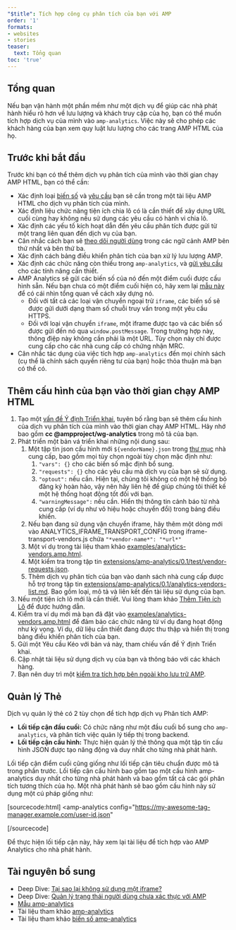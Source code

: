 ```yaml
---
"$title": Tích hợp công cụ phân tích của bạn với AMP
order: '1'
formats:
- websites
- stories
teaser:
  text: Tổng quan
toc: 'true'
---
```


<!--
This file is imported from https://github.com/ampproject/amphtml/blob/master/extensions/amp-analytics/integrating-analytics.md.
Please do not change this file.
If you have found a bug or an issue please
have a look and request a pull request there.
-->

## Tổng quan <a name="overview"></a>

Nếu bạn vận hành một phần mềm như một dịch vụ để giúp các nhà phát hành hiểu rõ hơn về lưu lượng và khách truy cập của họ, bạn có thể muốn tích hợp dịch vụ của mình vào `amp-analytics`. Việc này sẽ cho phép các khách hàng của bạn xem quy luật lưu lượng cho các trang AMP HTML của họ.

## Trước khi bắt đầu <a name="before-you-begin"></a>

Trước khi bạn có thể thêm dịch vụ phân tích của mình vào thời gian chạy AMP HTML, bạn có thể cần:

- Xác định loại [biến số](https://github.com/ampproject/amphtml/blob/master/extensions/amp-analytics/analytics-vars.md) và [yêu cầu](https://github.com/ampproject/amphtml/blob/master/extensions/amp-analytics/amp-analytics.md#requests) bạn sẽ cần trong một tài liệu AMP HTML cho dịch vụ phân tích của mình.
- Xác định liệu chức năng tiện ích chia lô có là cần thiết để xây dựng URL cuối cùng hay không nếu sử dụng các yêu cầu có hành vi chia lô.
- Xác định các yếu tố kích hoạt dẫn đến yêu cầu phân tích được gửi từ một trang liên quan đến dịch vụ của bạn.
- Cân nhắc cách bạn sẽ [theo dõi người dùng](https://github.com/ampproject/amphtml/blob/master/spec/amp-managing-user-state.md) trong các ngữ cảnh AMP bên thứ nhất và bên thứ ba.
- Xác định cách bảng điều khiển phân tích của bạn xử lý lưu lượng AMP.
- Xác định các chức năng còn thiếu trong `amp-analytics`, và [gửi yêu cầu](https://github.com/ampproject/amphtml/issues/new) cho các tính năng cần thiết.
- AMP Analytics sẽ gửi các biến số của nó đến một điểm cuối được cấu hình sẵn. Nếu bạn chưa có một điểm cuối hiện có, hãy xem lại [mẫu này](https://github.com/ampproject/amp-publisher-sample#amp-analytics-sample) để có cái nhìn tổng quan về cách xây dựng nó.
    - Đối với tất cả các loại vận chuyển ngoại trừ `iframe`, các biến số sẽ được gửi dưới dạng tham số chuỗi truy vấn trong một yêu cầu HTTPS.
    - Đối với loại vận chuyển `iframe`, một iframe được tạo và các biến số được gửi đến nó qua `window.postMessage`. Trong trường hợp này, thông điệp này không cần phải là một URL. Tùy chọn này chỉ được cung cấp cho các nhà cung cấp có chứng nhận MRC.
- Cân nhắc tác dụng của việc tích hợp `amp-analytics` đến mọi chính sách (cụ thể là chính sách quyền riêng tư của bạn) hoặc thỏa thuận mà bạn có thể có.

## Thêm cấu hình của bạn vào thời gian chạy AMP HTML <a name="adding-your-configuration-to-the-amp-html-runtime"></a>

1. Tạo một [vấn đề Ý định Triển khai](https://github.com/ampproject/amphtml/blob/master/extensions/amp-analytics/../../CONTRIBUTING.md#contributing-features), tuyên bố rằng bạn sẽ thêm cấu hình của dịch vụ phân tích của mình vào thời gian chạy AMP HTML. Hãy nhớ bao gồm **cc @ampproject/wg-analytics** trong mô tả của bạn.
2. Phát triển một bản vá triển khai những nội dung sau:
    1. Một tập tin json cấu hình mới `${vendorName}.json` trong [thư mục](https://github.com/ampproject/amphtml/tree/master/extensions/amp-analytics/0.1/vendors) nhà cung cấp, bao gồm mọi tùy chọn ngoài tùy chọn mặc định như:
        1. `"vars": {}` cho các biến số mặc định bổ sung.
        2. `"requests": {}` cho các yêu cầu mà dịch vụ của bạn sẽ sử dụng.
        3. `"optout":` nếu cần. Hiện tại, chúng tôi không có một hệ thống bỏ đăng ký hoàn hảo, vậy nên hãy liên hệ để giúp chúng tôi thiết kế một hệ thống hoạt động tốt đối với bạn.
        4. `"warningMessage":` nếu cần. Hiển thị thông tin cảnh báo từ nhà cung cấp (ví dụ như vô hiệu hoặc chuyển đổi) trong bảng điều khiển.
    2. Nếu bạn đang sử dụng vận chuyển iframe, hãy thêm một dòng mới vào ANALYTICS_IFRAME_TRANSPORT_CONFIG trong iframe-transport-vendors.js chứa `"*vendor-name*": "*url*"`
    3. Một ví dụ trong tài liệu tham khảo [examples/analytics-vendors.amp.html](https://github.com/ampproject/amphtml/blob/master/extensions/amp-analytics/../../examples/analytics-vendors.amp.html).
    4. Một kiểm tra trong tập tin [extensions/amp-analytics/0.1/test/vendor-requests.json](https://github.com/ampproject/amphtml/blob/master/extensions/amp-analytics/../../extensions/amp-analytics/0.1/test/vendor-requests.json).
    5. Thêm dịch vụ phân tích của bạn vào danh sách nhà cung cấp được hỗ trợ trong tập tin [extensions/amp-analytics/0.1/analytics-vendors-list.md](https://github.com/ampproject/amphtml/blob/master/extensions/amp-analytics/./analytics-vendors-list.md). Bao gồm loại, mô tả và liên kết đến tài liệu sử dụng của bạn.
3. Nếu một tiện ích lô mới là cần thiết. Vui lòng tham khảo [Thêm Tiện ích Lô](#add-batch-plugin) để được hướng dẫn.
4. Kiểm tra ví dụ mới mà bạn đã đặt vào [examples/analytics-vendors.amp.html](https://github.com/ampproject/amphtml/blob/master/extensions/amp-analytics/../../examples/analytics-vendors.amp.html) để đảm bảo các chức năng từ ví dụ đang hoạt động như kỳ vọng. Ví dụ, dữ liệu cần thiết đang được thu thập và hiển thị trong bảng điều khiển phân tích của bạn.
5. Gửi một Yêu cầu Kéo với bản vá này, tham chiếu vấn đề Ý định Triển khai.
6. Cập nhật tài liệu sử dụng dịch vụ của bạn và thông báo với các khách hàng.
7. Bạn nên duy trì một [kiểm tra tích hợp bên ngoài kho lưu trữ AMP](https://github.com/ampproject/amphtml/blob/master/extensions/amp-analytics/../../3p/README.md#adding-proper-integration-tests).

## Quản lý Thẻ <a name="tag-managers"></a>

Dịch vụ quản lý thẻ có 2 tùy chọn để tích hợp dịch vụ Phân tích AMP:

- **Lối tiếp cận đầu cuối:** Có chức năng như một đầu cuối bổ sung cho `amp-analytics`, và phân tích việc quản lý tiếp thị trong backend.
- **Lối tiếp cận cấu hình:** Thực hiện quản lý thẻ thông qua một tập tin cấu hình JSON được tạo năng động và duy nhất cho từng nhà phát hành.

Lối tiếp cận điểm cuối cũng giống như lối tiếp cận tiêu chuẩn được mô tả trong phần trước. Lối tiếp cận cấu hình bao gồm tạo một cấu hình amp-analytics duy nhất cho từng nhà phát hành và bao gồm tất cả các gói phân tích tương thích của họ. Một nhà phát hành sẽ bao gồm cấu hình này sử dụng một cú pháp giống như:

[sourcecode:html]
<amp-analytics
  config="https://my-awesome-tag-manager.example.com/user-id.json"
></amp-analytics>
[/sourcecode]

Để thực hiện lối tiếp cận này, hãy xem lại tài liệu để tích hợp vào AMP Analytics cho nhà phát hành.

## Tài nguyên bổ sung <a name="further-resources"></a>

- Deep Dive: [Tại sao lại không sử dụng một iframe?](https://github.com/ampproject/amphtml/blob/master/extensions/amp-analytics/why-not-iframe.md)
- Deep Dive: [Quản lý trạng thái người dùng chưa xác thực với AMP](https://github.com/ampproject/amphtml/blob/master/spec/amp-managing-user-state.md)
- [Mẫu amp-analytics](https://github.com/ampproject/amp-publisher-sample#amp-analytics-sample)
- Tài liệu tham khảo [amp-analytics](https://amp.dev/documentation/components/amp-analytics)
- Tài liệu tham khảo [biến số amp-analytics](https://github.com/ampproject/amphtml/blob/master/extensions/amp-analytics/analytics-vars.md)
